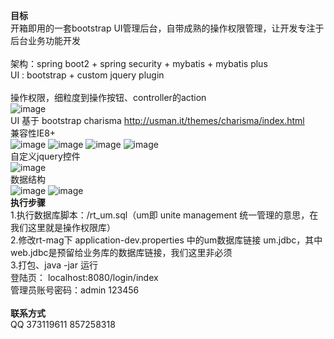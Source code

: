 **目标**<br>
开箱即用的一套bootstrap UI管理后台，自带成熟的操作权限管理，让开发专注于后台业务功能开发<br>
<br>
架构：spring boot2 + spring security + mybatis + mybatis plus<br>
 UI : bootstrap + custom jquery plugin<br>
<br>
操作权限，细粒度到操作按钮、controller的action<br>
![image](https://raw.githubusercontent.com/roytian1217/rt-mag/master/rt-mag/src/main/webapp/resource/images/readme/domain.png)
<br>
UI 基于 bootstrap charisma http://usman.it/themes/charisma/index.html<br>
兼容性IE8+<br>
![image](https://raw.githubusercontent.com/roytian1217/rt-mag/master/rt-mag/src/main/webapp/resource/images/readme/login.png)
![image](https://raw.githubusercontent.com/roytian1217/rt-mag/master/rt-mag/src/main/webapp/resource/images/readme/index.png)
![image](https://raw.githubusercontent.com/roytian1217/rt-mag/master/rt-mag/src/main/webapp/resource/images/readme/selop.png)
![image](https://raw.githubusercontent.com/roytian1217/rt-mag/master/rt-mag/src/main/webapp/resource/images/readme/selaction.png)
<br>
自定义jquery控件<br>
![image](https://raw.githubusercontent.com/roytian1217/rt-mag/master/rt-mag/src/main/webapp/resource/images/readme/kj.png)
<br>
数据结构<br>
![image](https://raw.githubusercontent.com/roytian1217/rt-mag/master/rt-mag/src/main/webapp/resource/images/readme/datastructure1.png)
![image](https://raw.githubusercontent.com/roytian1217/rt-mag/master/rt-mag/src/main/webapp/resource/images/readme/datastructure3.png)
<br>
**执行步骤**<br>
1.执行数据库脚本：/rt_um.sql（um即 unite management 统一管理的意思，在我们这里就是操作权限库）<br>
2.修改rt-mag下 application-dev.properties 中的um数据库链接 um.jdbc，其中web.jdbc是预留给业务库的数据库链接，我们这里非必须<br>
3.打包、java -jar 运行<br>
登陆页： localhost:8080/login/index<br>
管理员账号密码：admin 123456<br>
<br>
**联系方式**<br>
QQ 373119611 857258318
